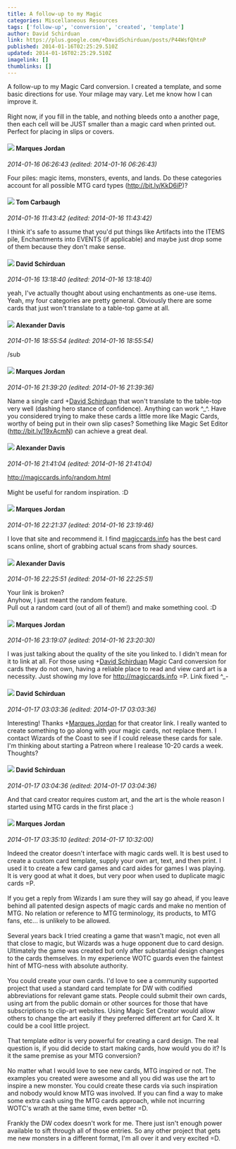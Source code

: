 ```yaml
---
title: A follow-up to my Magic
categories: Miscellaneous Resources
tags: ['follow-up', 'conversion', 'created', 'template']
author: David Schirduan
link: https://plus.google.com/+DavidSchirduan/posts/P44WsfQhtnP
published: 2014-01-16T02:25:29.510Z
updated: 2014-01-16T02:25:29.510Z
imagelink: []
thumblinks: []
---
```


A follow-up to my Magic Card conversion. I created a template, and some basic directions for use. Your milage may vary. Let me know how I can improve it. <br /><br />Right now, if you fill in the table, and nothing bleeds onto a another page, then each cell will be JUST smaller than a magic card when printed out. Perfect for placing in slips or covers.
<div id='comment z13mifrhomzhd5v4304cithitoyadjfwmoc0k'>
  <h4><img src='{{site.baseurl}}//images/avatars/114124925422808188628_photo.jpg'> Marques Jordan</h4>
      <p><cite>2014-01-16 06:26:43 (edited: 2014-01-16 06:26:43)</cite></p>
        <p>Four piles: magic items, monsters, events, and lands. Do these categories account for all possible MTG card types (<a href="http://bit.ly/KkD6iP" class="ot-anchor">http://bit.ly/KkD6iP</a>)?</p>
</div>
        

<div id='comment z13mifrhomzhd5v4304cithitoyadjfwmoc0k'>
  <h4><img src='{{site.baseurl}}//images/avatars/109161901110645005428_photo.jpg'> Tom Carbaugh</h4>
      <p><cite>2014-01-16 11:43:42 (edited: 2014-01-16 11:43:42)</cite></p>
        <p>I think it&#39;s safe to assume that you&#39;d put things like Artifacts into the ITEMS pile, Enchantments into EVENTS (if applicable) and maybe just drop some of them because they don&#39;t make sense.</p>
</div>
        

<div id='comment z13mifrhomzhd5v4304cithitoyadjfwmoc0k'>
  <h4><img src='{{site.baseurl}}//images/avatars/116124411286229550721_photo.jpg'> David Schirduan</h4>
      <p><cite>2014-01-16 13:18:40 (edited: 2014-01-16 13:18:40)</cite></p>
        <p>yeah, I&#39;ve actually thought about using enchantments as one-use items. Yeah, my four categories are pretty general. Obviously there are some cards that just won&#39;t translate to a table-top game at all.</p>
</div>
        

<div id='comment z13mifrhomzhd5v4304cithitoyadjfwmoc0k'>
  <h4><img src='{{site.baseurl}}//images/avatars/105849233547498253815_photo.jpg'> Alexander Davis</h4>
      <p><cite>2014-01-16 18:55:54 (edited: 2014-01-16 18:55:54)</cite></p>
        <p>/sub</p>
</div>
        

<div id='comment z13mifrhomzhd5v4304cithitoyadjfwmoc0k'>
  <h4><img src='{{site.baseurl}}//images/avatars/114124925422808188628_photo.jpg'> Marques Jordan</h4>
      <p><cite>2014-01-16 21:39:20 (edited: 2014-01-16 21:39:36)</cite></p>
        <p>Name a single card <span class="proflinkWrapper"><span class="proflinkPrefix">+</span><a class="proflink" href="https://plus.google.com/116124411286229550721" oid="116124411286229550721">David Schirduan</a></span> that won&#39;t translate to the table-top very well (dashing hero stance of confidence). Anything can work ^_^. Have you considered trying to make these cards a little more like Magic Cards, worthy of being put in their own slip cases? Something like Magic Set Editor (<a href="http://bit.ly/19xAcmN" class="ot-anchor">http://bit.ly/19xAcmN</a>) can achieve a great deal.</p>
</div>
        

<div id='comment z13mifrhomzhd5v4304cithitoyadjfwmoc0k'>
  <h4><img src='{{site.baseurl}}//images/avatars/105849233547498253815_photo.jpg'> Alexander Davis</h4>
      <p><cite>2014-01-16 21:41:04 (edited: 2014-01-16 21:41:04)</cite></p>
        <p><a href="http://magiccards.info/random.html" class="ot-anchor">http://magiccards.info/random.html</a><br /><br />Might be useful for random inspiration. :D</p>
</div>
        

<div id='comment z13mifrhomzhd5v4304cithitoyadjfwmoc0k'>
  <h4><img src='{{site.baseurl}}//images/avatars/114124925422808188628_photo.jpg'> Marques Jordan</h4>
      <p><cite>2014-01-16 22:21:37 (edited: 2014-01-16 23:19:46)</cite></p>
        <p>I love that site and recommend it. I find <a href="http://magiccards.info" class="ot-anchor">magiccards.info</a> has the best card scans online, short of grabbing actual scans from shady sources.</p>
</div>
        

<div id='comment z13mifrhomzhd5v4304cithitoyadjfwmoc0k'>
  <h4><img src='{{site.baseurl}}//images/avatars/105849233547498253815_photo.jpg'> Alexander Davis</h4>
      <p><cite>2014-01-16 22:25:51 (edited: 2014-01-16 22:25:51)</cite></p>
        <p>Your link is broken?<br />Anyhow, I just meant the random feature.<br />Pull out a random card (out of all of them!) and make something cool. :D</p>
</div>
        

<div id='comment z13mifrhomzhd5v4304cithitoyadjfwmoc0k'>
  <h4><img src='{{site.baseurl}}//images/avatars/114124925422808188628_photo.jpg'> Marques Jordan</h4>
      <p><cite>2014-01-16 23:19:07 (edited: 2014-01-16 23:20:30)</cite></p>
        <p>I was just talking about the quality of the site you linked to. I didn&#39;t mean for it to link at all. For those using <span class="proflinkWrapper"><span class="proflinkPrefix">+</span><a class="proflink" href="https://plus.google.com/116124411286229550721" oid="116124411286229550721">David Schirduan</a></span> Magic Card conversion for cards they do not own, having a reliable place to read and view card art is a necessity. Just showing my love for <a href="http://magiccards.info" class="ot-anchor">http://magiccards.info</a> =P. Link fixed ^_-</p>
</div>
        

<div id='comment z13mifrhomzhd5v4304cithitoyadjfwmoc0k'>
  <h4><img src='{{site.baseurl}}//images/avatars/116124411286229550721_photo.jpg'> David Schirduan</h4>
      <p><cite>2014-01-17 03:03:36 (edited: 2014-01-17 03:03:36)</cite></p>
        <p>Interesting! Thanks <span class="proflinkWrapper"><span class="proflinkPrefix">+</span><a class="proflink" href="https://plus.google.com/114124925422808188628" oid="114124925422808188628">Marques Jordan</a></span> for that creator link. I really wanted to create something to go along with your magic cards, not replace them. I contact Wizards of the Coast to see if I could release these cards for sale. I&#39;m thinking about starting a Patreon where I realease 10-20 cards a week. Thoughts?</p>
</div>
        

<div id='comment z13mifrhomzhd5v4304cithitoyadjfwmoc0k'>
  <h4><img src='{{site.baseurl}}//images/avatars/116124411286229550721_photo.jpg'> David Schirduan</h4>
      <p><cite>2014-01-17 03:04:36 (edited: 2014-01-17 03:04:36)</cite></p>
        <p>And that card creator requires custom art, and the art is the whole reason I started using MTG cards in the first place :)</p>
</div>
        

<div id='comment z13mifrhomzhd5v4304cithitoyadjfwmoc0k'>
  <h4><img src='{{site.baseurl}}//images/avatars/114124925422808188628_photo.jpg'> Marques Jordan</h4>
      <p><cite>2014-01-17 03:35:10 (edited: 2014-01-17 10:32:00)</cite></p>
        <p>Indeed the creator doesn&#39;t interface with magic cards well. It is best used to create a custom card template, supply your own art, text, and then print. I used it to create a few card games and card aides for games I was playing. It is very good at what it does, but very poor when used to duplicate magic cards =P.<br /><br />If you get a reply from Wizards I am sure they will say go ahead, if you leave behind all patented design aspects of magic cards and make no mention of MTG. No relation or reference to MTG terminology, its products, to MTG fans, etc... is unlikely to be allowed. <br /><br />Several years back I tried creating a game that wasn&#39;t magic, not even all that close to magic, but Wizards was a huge opponent due to card design. Ultimately the game was created but only after substantial design changes to the cards themselves. In my experience WOTC guards even the faintest hint of MTG-ness with absolute authority.<br /><br />You could create your own cards. I&#39;d love to see a community supported project that used a standard card template for DW with codified abbreviations for relevant game stats. People could submit their own cards, using art from the public domain or other sources for those that have subscriptions to clip-art websites. Using Magic Set Creator would allow others to change the art easily if they preferred different art for Card X. It could be a cool little project.<br /><br />That template editor is very powerful for creating a card design. The real question is, if you did decide to start making cards, how would you do it? Is it the same premise as your MTG conversion? <br /><br />No matter what I would love to see new cards, MTG inspired or not. The examples you created were awesome and all you did was use the art to inspire a new monster. You could create these cards via such inspiration and nobody would know MTG was involved.  If you can find a way to make some extra cash using the MTG cards approach, while not incurring WOTC&#39;s wrath at the same time, even better =D.<br /><br />Frankly the DW codex doesn&#39;t work for me. There just isn&#39;t enough power available to sift through all of those entries. So any other project that gets me new monsters in a different format, I&#39;m all over it and very excited =D.</p>
</div>
        